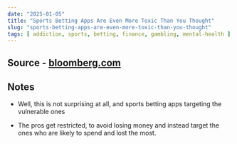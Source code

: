 ```yaml
---
date: "2025-01-05"
title: "Sports Betting Apps Are Even More Toxic Than You Thought"
slug: "sports-betting-apps-are-even-more-toxic-than-you-thought"
tags: [ addiction, sports, betting, finance, gambling, mental-health ]
---
```




## Source - [bloomberg.com][1]

## Notes
* Well, this is not surprising at all, and sports betting apps targeting the vulnerable ones
* The pros get restricted, to avoid losing money and instead target the ones who are likely to spend and lost the most.



  [1]: https://www.bloomberg.com/news/articles/2024-09-27/sports-betting-apps-are-even-more-toxic-than-you-imagined
